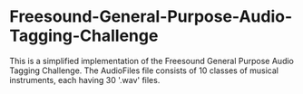 # Freesound-General-Purpose-Audio-Tagging-Challenge
This is a simplified implementation of the Freesound General Purpose Audio Tagging Challenge. 
The AudioFiles file consists of 10 classes of musical instruments, each having 30 '.wav' files. 
